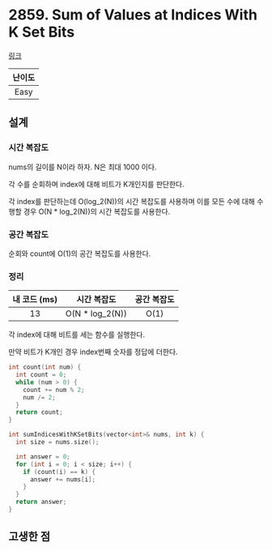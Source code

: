 # 2859. Sum of Values at Indices With K Set Bits

[링크](https://leetcode.com/problems/sum-of-values-at-indices-with-k-set-bits/)

| 난이도 |
| :----: |
|  Easy  |

## 설계

### 시간 복잡도

nums의 길이를 N이라 하자. N은 최대 1000 이다.

각 수를 순회하며 index에 대해 비트가 K개인지를 판단한다.

각 index를 판단하는데 O(log_2(N))의 시간 복잡도를 사용하며 이를 모든 수에 대해 수행할 경우 O(N \* log_2(N))의 시간 복잡도를 사용한다.

### 공간 복잡도

순회와 count에 O(1)의 공간 복잡도를 사용한다.

### 정리

| 내 코드 (ms) |   시간 복잡도   | 공간 복잡도 |
| :----------: | :-------------: | :---------: |
|      13      | O(N * log_2(N)) |    O(1)     |

각 index에 대해 비트를 세는 함수를 실행한다.

만약 비트가 K개인 경우 index번째 숫자를 정답에 더한다.

```cpp
int count(int num) {
  int count = 0;
  while (num > 0) {
    count += num % 2;
    num /= 2;
  }
  return count;
}

int sumIndicesWithKSetBits(vector<int>& nums, int k) {
  int size = nums.size();

  int answer = 0;
  for (int i = 0; i < size; i++) {
    if (count(i) == k) {
      answer += nums[i];
    }
  }
  return answer;
}
```

## 고생한 점
